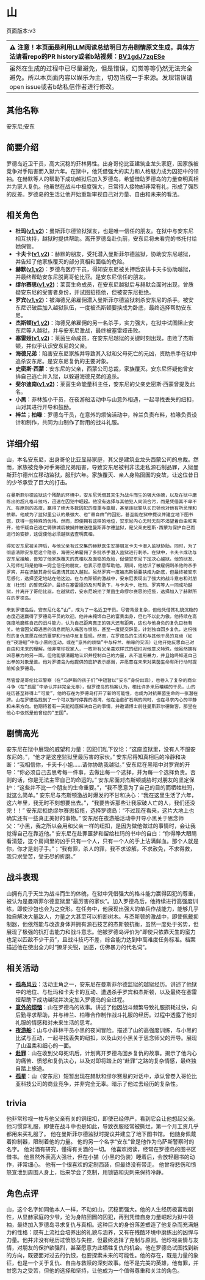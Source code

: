 # 山
页面版本:v3
 

| :warning: 注意！本页面是利用LLM阅读总结明日方舟剧情原文生成，具体方法请看repo的PR history或者b站视频：[BV1gdJ7zqESe](https://www.bilibili.com/video/BV1gdJ7zqESe/)         |
|:----------------------------|
| 虽然在生成的过程中已尽量避免，但是错误，幻觉等等仍然无法完全避免。所以本页面内容以娱乐为主，切勿当成一手来源。发现错误请open issue或者b站私信作者进行修改。|



## 其他名称
安东尼;安东
## 简要介绍
罗德岛近卫干员，高大沉稳的菲林男性。出身哥伦比亚建筑业龙头家庭，因家族被竞争对手陷害而入狱六年。在狱中，他凭借强大的实力和人格魅力成为囚犯中的领袖。在赫默等人的帮助下成功越狱后加入罗德岛，希望借助罗德岛的力量查明真相并为家人复仇。他虽然在战斗中极度强大，日常待人接物却非常有礼，形成了强烈的反差。罗德岛的生活让他开始重新审视自己对力量、自由和未来的看法。
## 相关角色
-   **杜玛([v1](../chars/extended_char_du_ma.md),[v2](extended_char_du_ma.md))**：曼斯菲尔德监狱狱友，也是唯一信任的朋友。在狱中与安东尼相互扶持，越狱时提供帮助。离开罗德岛赴仇前，安东尼将未看完的书托付给她保管。
-   **卡夫卡([v1](../chars/char_214_kafka.md),[v2](char_214_kafka.md))**：赫默的朋友，受托潜入曼斯菲尔德监狱，协助安东尼越狱，并告知了他家族覆灭的部分真相和面临的危险。
-   **赫默([v1](../chars/char_108_silent.md),[v2](char_108_silent.md))**：罗德岛医疗干员，得知安东尼被关押后安排卡夫卡协助越狱，并最终帮助安东尼脱离哥伦比亚。是安东尼信任的朋友。
-   **缪尔赛思([v1](../chars/char_249_mlyss.md),[v2](char_249_mlyss.md))**：莱茵生命成员，在安东尼越狱后与赫默会面时出现，曾质疑安东尼的受害者身份，并试图招揽他，但被安东尼拒绝。
-   **罗宾([v1](../chars/char_451_robin.md),[v2](char_451_robin.md))**：被海德兄弟雇佣潜入曼斯菲尔德监狱刺杀安东尼的杀手。被安东尼识破后加入越狱队伍，一度被杰斯顿要挟成为卧底，最终选择帮助安东尼。
-   **杰斯顿([v1](../chars/extended_char_jie_si_dun.md),[v2](extended_char_jie_si_dun.md))**：海德兄弟雇佣的另一名杀手，实力强大，在狱中试图阻止安东尼等人越狱，并与安东尼激战，最终被塞雷娅击败。
-   **塞雷娅([v1](../chars/char_202_demkni.md),[v2](char_202_demkni.md))**：莱茵生命成员，在安东尼越狱的关键时刻出现，击败了杰斯顿，并似乎认识安东尼的父亲。
-   **海德兄弟**：陷害安东尼家族并导致其入狱和父母死亡的元凶，资助杀手在狱中追杀安东尼。是安东尼复仇的主要对象。
-   **史密斯·西蒙**：安东尼的父亲，西蒙公司总裁，家族覆灭。安东尼怀疑他曾安排自己逃亡并入狱，以躲避海德兄弟的追杀。
-   **斐尔迪南([v1](../chars/extended_char_fei_er_di_nan.md),[v2](extended_char_fei_er_di_nan.md))**：莱茵生命能量科主任，安东尼的父亲史密斯·西蒙曾提及此名。
-   **小黑**：菲林族小干员，在夜游船活动中与山意外相遇，一起寻找丢失的纽扣，山对其进行开导和鼓励。
-   **梓兰；柏喙**：罗德岛干员，在意外的烦恼活动中，梓兰负责布料，柏喙负责设计和制作，共同为山制作了耐用的战斗礼服。
## 详细介绍
山，本名安东尼，出身哥伦比亚显赫家庭，其父是建筑业龙头西蒙公司的总裁。然而，家族被竞争对手海德兄弟陷害，导致安东尼被判非法走私源石制品罪，入狱曼斯菲尔德州立移动监狱，服刑六年。家族覆灭、亲人身陷囹圄的变故，让这位昔日的少爷承受了巨大的打击。

    在曼斯菲尔德监狱这个残酷的环境中，安东尼凭借其天生为战斗而生的强大体魄，以及在狱中磨练出的超凡格斗技巧，迅速在囚犯中崛起。他没有选择与其他犯人同流合污，而是凭借其不卑不亢、有原则的态度，赢得了绝大多数囚犯的尊重与臣服，甚至连狱警队长巴顿也对他有所忌惮和依赖。他成为了监狱里公认的最强大、也“最自由”的囚犯，甚至能在狱中提议并建立地下图书馆，获得一些特殊的优待。然而，即使拥有这样的地位，安东尼内心无时无刻不渴望着自由和离开，他怀疑自己逃亡铸铁城后被捕并被送往曼斯菲尔德监狱，是父亲史密斯·西蒙为保护自己而进行的安排，这促使他必须越狱去查明真相。

    得知安东尼被关押后，与他父亲有过交集的赫默医生安排朋友卡夫卡潜入监狱协助。同时，为了彻底清除安东尼这个隐患，海德兄弟雇佣了多批杀手潜入监狱进行刺杀。在狱中，卡夫卡成功与安东尼接触，告知了他家族覆灭的真相以及面临的危险，促使安东尼下定决心越狱。他的狱友、入殓师杜玛是他唯一完全信任的朋友，也表示愿意帮助他。期间，他结识了被雇佣刺杀他的杀手罗宾，并在识破其身份后邀请其加入越狱。虽然罗宾一度被杰斯顿要挟成为卧底，但最终被安东尼感化，选择坚定地站在他这边。在与杰斯顿的激战中，安东尼表现出了强大的战斗意志和对朋友（杜玛）的誓死保护，最终在塞雷娅的及时帮助下，与卡夫卡、杜玛、罗宾等人一同成功越狱，并离开了哥伦比亚。在越狱后，安东尼婉拒了莱茵生命缪尔赛思的招揽，选择加入了赫默所在的罗德岛。

    来到罗德岛后，安东尼化名“山”，成为了一名近卫干员。尽管背景复杂，但他凭借其礼貌沉稳的态度迅速赢得了罗德岛干员的欢迎。他并未掩饰自己的富贵出身，但也不以此为傲。他持续在高强度地磨练自己的战斗能力，认为自己距离真正的强大还有距离，这也与他身负的复仇目标有关。他曾因父母遇害的消息而陷入痛苦与愤怒，甚至一度提交辞呈，计划独自回乡复仇，这份强烈的复仇意愿在他的噩梦和行动中反复显现。然而，在罗德岛的生活和与其他干员的互动（如在“夜游船”中与小黑的互动，或在“意外的烦恼”中与梓兰、柏喙的交流）让他开始反思自己对自由和未来的理解。他非常珍视家人，一枚带有父亲喜欢样式的纽扣对他意义特殊。他虽然拥有凶恶暴力的另一面，但他能够清醒地认识并控制自己的力量，从不滥用暴力，并且始终知道自己出拳的对象是谁。他对罗德岛为他提供的庇护表示感谢，并愿意在未来对莱茵生命有所行动时提前知会罗德岛。

    尽管曾是哥伦比亚警察（在“乌萨斯的孩子们”中短暂以“安东”身份出现），也卷入了复杂的商业斗争（在“孤星”中承认并非完全无辜），但罗德岛的档案认为，相比许多来历糟糕的干员，山的经历甚至称得上“可爱”，他的存在为罗德岛打开了新的可能性，也成为对抗莱茵生命的一张潜在牌。山在罗德岛找到了一个可以暂时停靠的港湾，他在治愈矿石病的同时，也在寻求内心的平静和未来方向。他期待着有一天能彻底解决自己的事情，并邀请博士前往曼斯菲尔德做客，那里在他心中依然是他曾经的“王国”。
## 剧情高光
安东尼在狱中展现的威望和力量：囚犯们私下议论：“这座监狱里，没有人不服安东尼的。”，“他才是这座监狱里最厉害的家伙。”
    安东尼得知真相后的冷静和决断：“我相信你，卡夫卡小姐......请你协助我越狱。”
    安东尼在黑暗中对罗宾的开导：“你必须自己去思考每一件事，去做出每一个选择，并为每一个选择负责。否则的话，你是无法主宰自己的命运的。”
    安东尼面对杰斯顿威胁时对朋友的坚定保护：“这些并不比一个朋友的生命重要。”，“我不愿意为了自己的目的而牺牲杜玛，就这么简单。”
    安东尼与杰斯顿激战时爆发的不甘和决心：“我在这里生活了六年，这六年里，我无时不刻想要出去。”，“我要告诉那些让我家破人亡的人，我们还没完！！”
    安东尼拒绝缪尔赛思招揽，选择罗德岛：“不过现在看来，这片大地上也确实还有一些真正美好的事物。”
    安东尼在夜游船活动中开导小黑关于思念师父：“小黑，我之所以会用和父亲一样的纽扣，是因为做他做过的事情时，会让我觉得自己在靠近他。”
    安东尼在赴罪噩梦和留给杜玛的书中的自白：“你得睁大眼睛看清楚，这个房间里的凶手只有一个人，只有一个人的手上沾满鲜血。那个人就是你，你才是刽子手。”；“我有罪，杀人的罪，我不求谅解，不求赦免，不求得救，我只求受苦，受无尽的折磨。”
## 战斗表现
山拥有几乎天生为战斗而生的体魄，在狱中凭借强大的格斗能力赢得囚犯的尊重，被认为是曼斯菲尔德监狱里“最厉害的家伙”。加入罗德岛后，他持续进行高强度训练，即使沙包也会为之变形。在任务中，他展现出强大的单兵作战能力，能够几乎独自解决大量敌人，力量之大甚至可以折断树木。与杰斯顿的激战中，即使佩戴抑制器，他依然能与改造身体并拥有源石技艺的杰斯顿抗衡，虽然一度处于劣势，但展现了极强的抗打击能力和战斗意志。他被罗德岛评价为“即使只依靠天生的蛮力也足以匹敌不少干员”，且战斗技巧不差，综合能力达到中高难度任务标准。档案描述他在使出全力时“獠牙尖锐，凶恶，仿佛暴力的代名词”。
## 相关活动
-   **[孤岛风云](../stories/act15d0.md)**：活动主角之一，安东尼在曼斯菲尔德监狱的越狱经历。讲述了他狱中的地位、与杜玛和卡夫卡的互动、遭遇杀手罗宾和杰斯顿，以及最终在塞雷娅帮助下成功越狱并决定加入罗德岛的全过程。
-   **[意外的烦恼](../stories/story_f12yin_set_1.md)**：山在罗德岛的故事。讲述了他因战斗频繁导致礼服损耗过快，向后勤寻求帮助，并与梓兰、柏喙合作制作战斗礼服的经历。过程中透露了他对礼服的情感和对未来生活的思考。
-   **[夜游船](../stories/story_lolxh_set_1.md)**：山与小菲林干员小黑的夜间冒险。描述了山的高强度训练，与小黑的比试与互动，一起寻找丢失的纽扣，以及山对小黑关于思念师父的开导。展现了山温柔和细心的一面。
-   **[赴罪](../stories/story_f12yin_set_2.md)**：山在收到父母死讯后，计划离开罗德岛回乡复仇的故事。揭示了他内心的痛苦、愤怒和复仇决心，以及对即将踏上的“赴罪”之路的复杂情感，最终独自踏上旅途。
-   **[孤星](../stories/act25side.md)**：山（安东尼）短暂出现在赫默和缪尔赛思的对话中，承认曾卷入哥伦比亚科技公司的商业竞争，并非完全无辜。暗示了他过去经历的复杂性。
## trivia
他非常珍视一枚与他父亲有关的铜纽扣，即使已经停产，看到它会让他想起父亲。
    他习惯穿礼服，即使在战斗中也是如此，导致衣服经常被撕烂，第一个月工资几乎都用来买礼服了。
    他在曼斯菲尔德监狱时提议并建立了地下图书馆。
    他随身佩戴着抑制器，限制着他的力量。
    他的另一个名字“安东”曾是他作为乌萨斯警察时的名字。
    他对酒有研究，懂得有关酒的一切。
    他喜欢阅读，经常在罗德岛的图书区借书。
    他虽然外表高大强壮，但在小猫（小黑的伪装）睡着后，会放轻翻书的动作，非常细心。
    他有一个很喜欢的定制西装，但最终没有带走。
    他曾将悲伤和愤怒宣泄到周围人身上，后来学会了克制，用锁链和尖刺来保持冷静。
## 角色点评
山，这个名字如同他本人一样，不动如山，沉稳而强大。他的人生经历极富戏剧性，从显赫家庭的少爷，沦为身陷囹圄的囚犯，再到凭借自身力量崛起为狱中领袖，最终加入罗德岛寻求复仇与真相。这种巨大的身份落差塑造了他复杂而充满魅力的性格：既有上流社会培养出的礼貌与涵养，又有在残酷环境中磨练出的凶悍与力量。他并非没有经历过愤怒与失控，但最终选择了克制与原则。他珍视亲情与友情，对朋友的保护欲强烈，甚至愿意为此牺牲复仇的机会。他在罗德岛试图找到新的方向，既要面对过去的仇恨，也要探索未来的可能性。他的存在，既是力量的象征，也是一个关于复仇、自由与救赎的深刻故事。他不是完美的英雄，他有罪，并甘愿为之受苦，但他的选择和坚持，让他成为一个值得尊重和关注的角色。